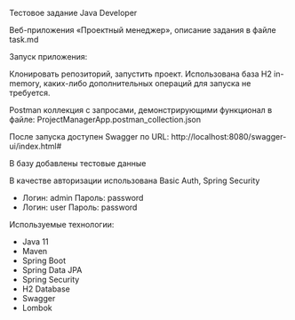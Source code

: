 Тестовое задание Java Developer

Веб-приложения «Проектный менеджер», описание задания в файле task.md

Запуск приложения:

Клонировать репозиторий, запустить проект. Использована база H2 in-memory, каких-либо дополнительных операций для запуска не требуется.

Postman коллекция с запросами, демонстрирующими функционал в файле: ProjectManagerApp.postman_collection.json

После запуска доступен Swagger по URL: http://localhost:8080/swagger-ui/index.html#

В базу добавлены тестовые данные

В качестве авторизации использована Basic Auth, Spring Security

* Логин: admin Пароль: password
* Логин: user Пароль: password


Используемые технологии:
* Java 11
* Maven
* Spring Boot
* Spring Data JPA
* Spring Security
* H2 Database
* Swagger
* Lombok

